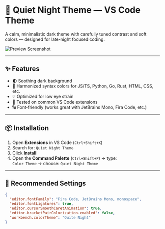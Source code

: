# 🌙 Quiet Night Theme — VS Code Theme

A calm, minimalistic dark theme with carefully tuned contrast and soft colors — designed for late-night focused coding.

![Preview Screenshot](https://raw.githubusercontent.com/cdxy1/quite-night-theme/refs/heads/main/screenshots/quite_night_py.png)

---

## ✨ Features

- 🌓 Soothing dark background
- 🎨 Harmonized syntax colors for JS/TS, Python, Go, Rust, HTML, CSS, etc.
- 💡 Optimized for low eye strain
- 🧪 Tested on common VS Code extensions
- 🔠 Font-friendly (works great with JetBrains Mono, Fira Code, etc.)

---

## 📦 Installation

1. Open **Extensions** in VS Code (`Ctrl+Shift+X`)
2. Search for: `Quiet Night Theme`
3. Click **Install**
4. Open the **Command Palette** (`Ctrl+Shift+P`) → type:  
   `Color Theme` → choose: `Quiet Night Theme`

---

## 🧪 Recommended Settings

```json
{
  "editor.fontFamily": "Fira Code, JetBrains Mono, monospace",
  "editor.fontLigatures": true,
  "editor.cursorSmoothCaretAnimation": true,
  "editor.bracketPairColorization.enabled": false,
  "workbench.colorTheme": "Quite Night"
}
